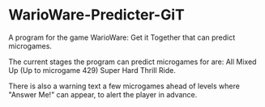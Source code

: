 # WarioWare-Predicter-GiT
A program for the game WarioWare: Get it Together that can predict microgames.

The current stages the program can predict microgames for are: 
All Mixed Up (Up to microgame 429)
Super Hard
Thrill Ride.

There is also a warning text a few microgames ahead of levels where "Answer Me!" can appear, to alert the player in advance.
